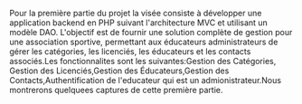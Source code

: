  Pour la première partie du projet  la visée consiste  à développer une application backend en PHP suivant 
 l'architecture MVC et utilisant un modèle DAO. L'objectif est de fournir une solution complète de gestion
pour une association sportive, permettant aux éducateurs administrateurs de gérer les catégories, les licenciés, les éducateurs 
et les contacts associés.Les fonctionnalites sont les suivantes:Gestion des Catégories,
Gestion des Licenciés,Gestion des Éducateurs,Gestion des Contacts,Authentification de l'educateur qui est un admionistrateur.Nous montrerons quelquees captures de cette première partie.

